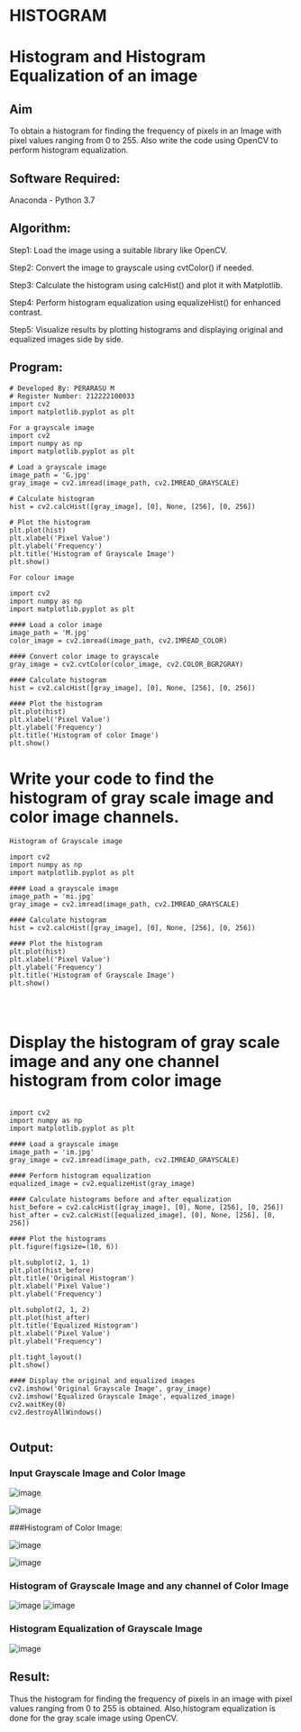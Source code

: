 # HISTOGRAM
# Histogram and Histogram Equalization of an image
## Aim
To obtain a histogram for finding the frequency of pixels in an Image with pixel values ranging from 0 to 255. Also write the code using OpenCV to perform histogram equalization.

## Software Required:
Anaconda - Python 3.7

## Algorithm:
Step1:
Load the image using a suitable library like OpenCV.

Step2:
Convert the image to grayscale using cvtColor() if needed.

Step3:
Calculate the histogram using calcHist() and plot it with Matplotlib.

Step4:
Perform histogram equalization using equalizeHist() for enhanced contrast.

Step5:
Visualize results by plotting histograms and displaying original and equalized images side by side.
## Program:
```
# Developed By: PERARASU M
# Register Number: 212222100033
import cv2
import matplotlib.pyplot as plt
```
```
For a grayscale image
import cv2
import numpy as np
import matplotlib.pyplot as plt

# Load a grayscale image
image_path = 'G.jpg'
gray_image = cv2.imread(image_path, cv2.IMREAD_GRAYSCALE)

# Calculate histogram
hist = cv2.calcHist([gray_image], [0], None, [256], [0, 256])

# Plot the histogram
plt.plot(hist)
plt.xlabel('Pixel Value')
plt.ylabel('Frequency')
plt.title('Histogram of Grayscale Image')
plt.show()
```
```
For colour image

import cv2
import numpy as np
import matplotlib.pyplot as plt

#### Load a color image
image_path = 'M.jpg'
color_image = cv2.imread(image_path, cv2.IMREAD_COLOR)

#### Convert color image to grayscale
gray_image = cv2.cvtColor(color_image, cv2.COLOR_BGR2GRAY)

#### Calculate histogram
hist = cv2.calcHist([gray_image], [0], None, [256], [0, 256])

#### Plot the histogram
plt.plot(hist)
plt.xlabel('Pixel Value')
plt.ylabel('Frequency')
plt.title('Histogram of color Image')
plt.show()
```

# Write your code to find the histogram of gray scale image and color image channels.
```
Histogram of Grayscale image

import cv2
import numpy as np
import matplotlib.pyplot as plt

#### Load a grayscale image
image_path = 'mi.jpg'
gray_image = cv2.imread(image_path, cv2.IMREAD_GRAYSCALE)

#### Calculate histogram
hist = cv2.calcHist([gray_image], [0], None, [256], [0, 256])

#### Plot the histogram
plt.plot(hist)
plt.xlabel('Pixel Value')
plt.ylabel('Frequency')
plt.title('Histogram of Grayscale Image')
plt.show()




```
# Display the histogram of gray scale image and any one channel histogram from color image

```

import cv2
import numpy as np
import matplotlib.pyplot as plt

#### Load a grayscale image
image_path = 'im.jpg'
gray_image = cv2.imread(image_path, cv2.IMREAD_GRAYSCALE)

#### Perform histogram equalization
equalized_image = cv2.equalizeHist(gray_image)

#### Calculate histograms before and after equalization
hist_before = cv2.calcHist([gray_image], [0], None, [256], [0, 256])
hist_after = cv2.calcHist([equalized_image], [0], None, [256], [0, 256])

#### Plot the histograms
plt.figure(figsize=(10, 6))

plt.subplot(2, 1, 1)
plt.plot(hist_before)
plt.title('Original Histogram')
plt.xlabel('Pixel Value')
plt.ylabel('Frequency')

plt.subplot(2, 1, 2)
plt.plot(hist_after)
plt.title('Equalized Histogram')
plt.xlabel('Pixel Value')
plt.ylabel('Frequency')

plt.tight_layout()
plt.show()

#### Display the original and equalized images
cv2.imshow('Original Grayscale Image', gray_image)
cv2.imshow('Equalized Grayscale Image', equalized_image)
cv2.waitKey(0)
cv2.destroyAllWindows()


```
## Output:
### Input Grayscale Image and Color Image

![image](https://github.com/PERARASU10/HISTOGRAM/assets/118348589/e4c4e63e-5db9-4716-a7c5-083f75013583)



![image](https://github.com/PERARASU10/HISTOGRAM/assets/118348589/ae89ed54-efe7-4f5b-bfa5-1d82cdd89bcb)


###Histogram of Color Image:

![image](https://github.com/PERARASU10/HISTOGRAM/assets/118348589/53d44447-c8d1-490c-ba01-edb1b0b2683c)

![image](https://github.com/PERARASU10/HISTOGRAM/assets/118348589/91bdfea1-da33-4b51-a665-47a89abe114e)

### Histogram of Grayscale Image and any channel of Color Image
![image](https://github.com/PERARASU10/HISTOGRAM/assets/118348589/de4daf15-3609-4f44-8cab-1a6a980493a4)
![image](https://github.com/PERARASU10/HISTOGRAM/assets/118348589/6f3020f4-02a4-4a4b-a783-c7fda9f096f8)


### Histogram Equalization of Grayscale Image
![image](https://github.com/PERARASU10/HISTOGRAM/assets/118348589/c3b049af-b18e-4565-904b-62a9dda98079)


## Result: 
Thus the histogram for finding the frequency of pixels in an image with pixel values ranging from 0 to 255 is obtained. Also,histogram equalization is done for the gray scale image using OpenCV.
